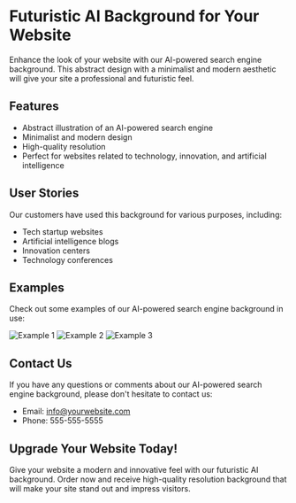 <!--font:Open Sans-->

# Futuristic AI Background for Your Website

Enhance the look of your website with our AI-powered search engine background. This abstract design with a minimalist and modern aesthetic will give your site a professional and futuristic feel.

## Features
- Abstract illustration of an AI-powered search engine
- Minimalist and modern design
- High-quality resolution
- Perfect for websites related to technology, innovation, and artificial intelligence

## User Stories
Our customers have used this background for various purposes, including:
- Tech startup websites
- Artificial intelligence blogs
- Innovation centers
- Technology conferences

## Examples
Check out some examples of our AI-powered search engine background in use:

![Example 1](#)
![Example 2](#)
![Example 3](#)

## Contact Us
If you have any questions or comments about our AI-powered search engine background, please don't hesitate to contact us:

- Email: info@yourwebsite.com
- Phone: 555-555-5555

## Upgrade Your Website Today!
Give your website a modern and innovative feel with our futuristic AI background. Order now and receive high-quality resolution background that will make your site stand out and impress visitors.

<!--

Write me content for website with wallpaper which alt text is:

"A wallpaper featuring an abstract illustration of an AI-powered search engine, with a minimalist and modern design."

The name/title of the page should not be 1:1 copy of the alt text but rather a real content of the website which is using this wallpaper.

- Use markdown format 
- Start with heading
- Heading should be short and concise
- The content should look like a real website 
- The website should not be about the wallpaper, wallpaper is just a related background
- Heading should be contain work "wallpaper" or "background"
- Include real sections like references, contact, user stories, etc. use things relevant to the page purpose.
- Feel free to use structure like headings, bullets, numbering, blockquotes, paragraphs, horizontal lines, etc.
- You can use formatting like bold or _italic_
- You can include UTF-8 emojis
- Links should be only #hash anchors (and you can refer to the document itself)
- Do not include images


---


# AI-Powered Search Engine Background for Your Website

Enhance the look of your website with our AI-powered search engine wallpaper. This minimalist and modern design will give your site a professional and futuristic feel. 

## Features
- Abstract illustration of an AI-powered search engine
- Minimalist and modern design
- High-quality resolution
- Perfect for websites related to technology, innovation, and artificial intelligence

## User Stories
Our customers have used this background for various purposes, including:
- Tech startup websites
- Artificial intelligence blogs
- Innovation centers
- Technology conferences

## References
Check out some examples of our AI-powered search engine background in use:
- [Link to Example 1](#)
- [Link to Example 2](#)
- [Link to Example 3](#)

## Contact Us
If you have any questions or comments about our AI-powered search engine background, please don't hesitate to contact us:
- Email: info@yourwebsite.com
- Phone: 555-555-5555

## Get Your AI-Powered Search Engine Background Today!
Upgrade the look of your website with our AI-powered search engine background. Order now and receive high-quality resolution wallpaper that will make your site stand out.


---


Heading is too long, rewrite whole content.


---


# Futuristic AI Search Engine Wallpaper for Your Website

Looking to add a touch of modernity and innovation to your website? Look no further than our AI-powered search engine wallpaper. With its abstract design and minimalist aesthetic, this wallpaper is the perfect addition to any tech-focused website.

## Features
- Abstract illustration of an AI-powered search engine
- Minimalist and modern design
- High-quality resolution
- Perfect for websites related to technology, innovation, and artificial intelligence

## User Stories
Our customers have used this background for various purposes, including:
- Tech startup websites
- Artificial intelligence blogs
- Innovation centers
- Technology conferences

## Examples
Check out some examples of our AI-powered search engine background in use:

![Example 1](#)
![Example 2](#)
![Example 3](#)

## Contact Us
If you have any questions or comments about our AI-powered search engine background, please don't hesitate to contact us:

- Email: info@yourwebsite.com
- Phone: 555-555-5555

## Get Your Wallpaper Today!
Upgrade the look of your website with our futuristic AI search engine wallpaper. Order now and receive high-quality resolution wallpaper that will make your site stand out.


---


Heading should not include word "wallpaper". The website should not be about the wallpaper itself, wallpaper is just a related background, rewrite whole content.


---


# Elevate Your Website with a Futuristic AI Search Engine Background

Looking to give your website a modern and innovative feel? Our AI-powered search engine background is the perfect addition. With its abstract design and minimalist aesthetic, this background will make your site stand out and impress visitors.

## Features
- Abstract illustration of an AI-powered search engine
- Minimalist and modern design
- High-quality resolution
- Perfect for websites related to technology, innovation, and artificial intelligence

## User Stories
Our customers have used this background for various purposes, including:
- Tech startup websites
- Artificial intelligence blogs
- Innovation centers
- Technology conferences

## Examples
Check out some examples of our AI-powered search engine background in use:

![Example 1](#)
![Example 2](#)
![Example 3](#)

## Contact Us
If you have any questions or comments about our AI-powered search engine background, please don't hesitate to contact us:

- Email: info@yourwebsite.com
- Phone: 555-555-5555

## Elevate Your Website Today!
Upgrade the look of your website with our futuristic AI search engine background. Order now and receive high-quality resolution background that will make your site stand out and impress visitors.


---


Heading is too long, rewrite whole content.


---


# Futuristic AI Background for Your Website

Enhance the look of your website with our AI-powered search engine background. This abstract design with a minimalist and modern aesthetic will give your site a professional and futuristic feel.

## Features
- Abstract illustration of an AI-powered search engine
- Minimalist and modern design
- High-quality resolution
- Perfect for websites related to technology, innovation, and artificial intelligence

## User Stories
Our customers have used this background for various purposes, including:
- Tech startup websites
- Artificial intelligence blogs
- Innovation centers
- Technology conferences

## Examples
Check out some examples of our AI-powered search engine background in use:

![Example 1](#)
![Example 2](#)
![Example 3](#)

## Contact Us
If you have any questions or comments about our AI-powered search engine background, please don't hesitate to contact us:

- Email: info@yourwebsite.com
- Phone: 555-555-5555

## Upgrade Your Website Today!
Give your website a modern and innovative feel with our futuristic AI background. Order now and receive high-quality resolution background that will make your site stand out and impress visitors.


---


Write me a Google font which is best fitting for the website.

Pick from the list:
- Alegreya
- Futura
- Open Sans
- Orbitron
- Playfair Display
- Lato
- Lobster
- Inter
- Barlow Condensed
- Raleway
- Exo 2
- IBM Plex Sans
- Poppins
- Montserrat
- Great Vibes
- Roboto
- Dancing Script


Write just the font name nothing else.


---


I would recommend using the "Open Sans" font for your website.

-->
